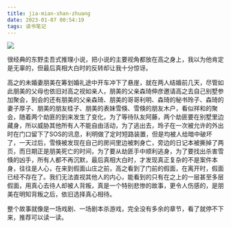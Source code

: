 ```yaml
---
title: jia-mian-shan-zhuang
date: 2023-01-07 00:54:19
tags: 读书笔记
---
```


![](https://hxy-blog.oss-cn-beijing.aliyuncs.com/images/IMG_4987%20(1).png)

很经典的东野圭吾式推理小说，把小说的主要视角都放在高之身上，我以为他肯定是无辜的，但最后真相大白时的反转却让我十分惊讶。

高之的未婚妻朋美在筹划婚礼途中开车冲下了悬崖，就在两人结婚前几天，尽管如此朋美的父母也依旧对高之视如亲人，朋美的父亲森琦伸彦邀请高之去自己别墅参加聚会，到会的还有朋美的父亲森琦、朋美的哥哥利明、森琦的秘书玲子、森琦的妻子厚子、朋美的朋友桂子、朋美的表妹雪倏、雪倏的朋友木户，看似祥和的聚会，随着两个劫匪的到来发生了变化，为了等待队友阿藤，两个劫匪要在别墅里边藏身，所以威胁其他所有人不能自由活动，为了逃出去，玲子在一次被允许的外出时在门口留下了SOS的讯息，利明做了定时短路装置，但是均被人给暗中破坏了，一天过后，雪倏被发现在自己的房间里边被刺身亡，旁边的日记本被撕掉了两页，而日期正是朋美死亡的时间，为了要从劫匪手中顺利逃身，为了要找出杀害雪倏的凶手，所有人都不再沉默，最后真相大白时，才发现真正复杂的不是案件本身，往往是人心，在来到假面山庄之前，高之看到了门前的假面，在离开时，假面已经不存在了。我们无法直视其他人的内心，能看到的只有在之上的一层甚至多层假面，用真心去待人却被人背叛，真是一个特别悲惨的故事，更令人伤感的，是朋美在明知背叛之后，依旧选择真心相待。

整个故事就像是一场戏剧、一场剧本杀游戏，完全没有多余的章节，看了就停不下来，推荐可以读一读。


